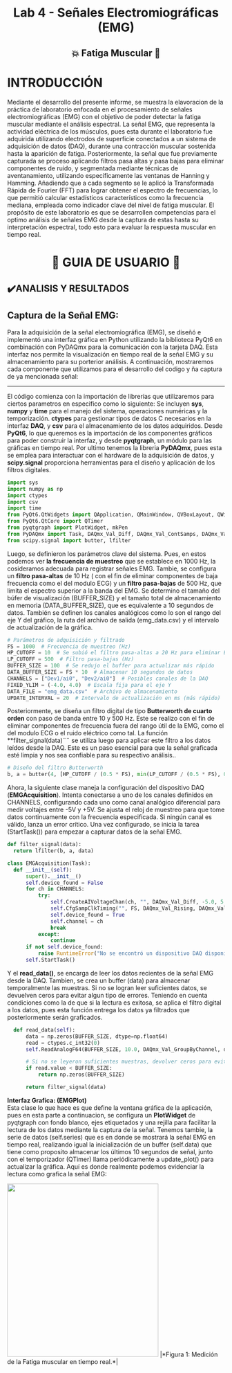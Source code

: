<h1 align="center"> Lab 4 - Señales Electromiográficas (EMG) </h1>    
<h2 align="center"> 💥 Fatiga Muscular 💪 </h2>   

# INTRODUCCIÓN    
Mediante el desarrollo del presente informe, se muestra la elavoracion de la práctica de laboratorio enfocada en el procesamiento de señales electromiográficas (EMG) con el objetivo de poder detectar la fatiga muscular mediante el análisis espectral. La señal EMG, que representa la actividad eléctrica de los músculos, pues esta durante el laboratorio fue adquirida utilizando electrodos de superficie conectados a un sistema de adquisición de datos (DAQ), durante una contracción muscular sostenida hasta la aparición de fatiga. Posteriormente, la señal que fue previamente capturada se proceso aplicando filtros pasa altas y pasa bajas para eliminar componentes de ruido, y segmentada mediante técnicas de aventanamiento, utilizando específicamente las ventanas de Hanning y Hamming. Añadiendo que a cada segmento se le aplicó la Transformada Rápida de Fourier (FFT) para lograr obtener el espectro de frecuencias, lo que permitió calcular estadísticos característicos como la frecuencia mediana, empleada como indicador clave del nivel de fatiga muscular. El propósito de este laboratorio es que se desarrollen competencias para el optimo análisis de señales EMG desde la captura de estas hasta su interpretación espectral, todo esto para evaluar la respuesta muscular en tiempo real.

<h1 align="center"> 📄 GUIA DE USUARIO 📄 </h1>    

## ✔️ANALISIS Y RESULTADOS    
## Captura de la Señal EMG:    
Para la adquisición de la señal electromiográfica (EMG), se diseñó e implementó una interfaz gráfica en Python utilizando la biblioteca PyQt6 en combinación con PyDAQmx para la comunicación con la tarjeta DAQ. Esta interfaz nos permite la visualización en tiempo real de la señal EMG y su almacenamiento para su porterior análisis. A continuación, mostraremos cada componente que utilizamos para el desarrollo del codigo y ña captura de ya mencionada señal:
___________________________________  
El código comienza con la importación de librerías que utilizaremos para ciertos parametros en especifico como lo siguiente:
Se incluyen **sys**, **numpy** y **time** para el manejo del sistema, operaciones numéricas y la temporización. **ctypes** para gestionar tipos de datos C necesarios en la interfaz **DAQ**, y **csv** para el almacenamiento de los datos adquiridos. Desde **PyQt6**, lo que queremos es la importación de los componentes gráficos para poder construir la interfaz, y desde **pyqtgraph**, un módulo para las gráficas en tiempo real. Por ultimo tenemos la libreria **PyDAQmx**, pues esta se emplea para interactuar con el hardware de la adquisición de datos, y **scipy.signal** proporciona herramientas para el diseño y aplicación de los filtros digitales.

```python
import sys
import numpy as np
import ctypes
import csv
import time
from PyQt6.QtWidgets import QApplication, QMainWindow, QVBoxLayout, QWidget, QMessageBox
from PyQt6.QtCore import QTimer
from pyqtgraph import PlotWidget, mkPen
from PyDAQmx import Task, DAQmx_Val_Diff, DAQmx_Val_ContSamps, DAQmx_Val_Rising, DAQmx_Val_GroupByChannel, DAQmx_Val_Volts
from scipy.signal import butter, lfilter  
 ```
  
Luego, se definieron los parámetros clave del sistema. Pues, en estos podemos ver **la frecuencia de muestreo** que se establece en 1000 Hz, la cosideramos adecuada para registrar señales EMG. Tambie, se configura un **filtro pasa-altas** de 10 Hz ( con el fin de eliminar componentes de baja frecuencia como el del modulo ECG) y un **filtro pasa-bajas** de 500 Hz, que limita el espectro superior a la banda del EMG. Se determino el tamaño del búfer de visualización (BUFFER_SIZE) y el tamaño total de almacenamiento en memoria (DATA_BUFFER_SIZE), que es equivalente a 10 segundos de datos. También se definen los canales analógicos como lo son el rango del eje Y del gráfico, la ruta del archivo de salida (emg_data.csv) y el intervalo de actualización de la gráfica.    

```python  
# Parámetros de adquisición y filtrado
FS = 1000  # Frecuencia de muestreo (Hz)
HP_CUTOFF = 10  # Se subió el filtro pasa-altas a 20 Hz para eliminar ECG
LP_CUTOFF = 500  # Filtro pasa-bajas (Hz)
BUFFER_SIZE = 100  # Se redujo el buffer para actualizar más rápido
DATA_BUFFER_SIZE = FS * 10  # Almacenar 10 segundos de datos
CHANNELS = ["Dev1/ai0", "Dev2/ai0"]  # Posibles canales de la DAQ
FIXED_YLIM = (-4.0, 4.0)  # Escala fija para el eje Y
DATA_FILE = "emg_data.csv"  # Archivo de almacenamiento
UPDATE_INTERVAL = 20  # Intervalo de actualización en ms (más rápido)
 ```

Posteriormente, se diseña un filtro digital de tipo **Butterworth de cuarto orden** con paso de banda entre 10 y 500 Hz. Este se realizo con el fin de eliminar componentes de frecuencia fuera del rango útil de la EMG, como el del modulo ECG o el ruido eléctrico como tal. La función **filter_signal(data)¨¨ se utiliza luego para aplicar este filtro a los datos leídos desde la DAQ. Este es un paso esencial para que la señal graficada esté limpia y nos sea confiable para su respectivo análisis..

```python
# Diseño del filtro Butterworth
b, a = butter(4, [HP_CUTOFF / (0.5 * FS), min(LP_CUTOFF / (0.5 * FS), 0.99)], btype='band', analog=False)
 ```
Ahora, la siguiente clase maneja la configuración del dispositivo DAQ (**EMGAcquisition**). Intenta conectarse a uno de los canales definidos en CHANNELS, configurando cada uno como canal analógico diferencial para medir voltajes entre -5V y +5V. Se ajusta el reloj de muestreo para que tome datos continuamente con la frecuencia especificada. Si ningún canal es válido, lanza un error crítico. Una vez configurado, se inicia la tarea (StartTask()) para empezar a capturar datos de la señal EMG.

  ```python  
def filter_signal(data):
    return lfilter(b, a, data)

class EMGAcquisition(Task):
    def __init__(self):
        super().__init__()
        self.device_found = False
        for ch in CHANNELS:
            try:
                self.CreateAIVoltageChan(ch, "", DAQmx_Val_Diff, -5.0, 5.0, DAQmx_Val_Volts, None)
                self.CfgSampClkTiming("", FS, DAQmx_Val_Rising, DAQmx_Val_ContSamps, BUFFER_SIZE)
                self.device_found = True
                self.channel = ch
                break
            except:
                continue
        if not self.device_found:
            raise RuntimeError("No se encontró un dispositivo DAQ disponible.")
        self.StartTask()  
```
Y el **read_data()**, se encarga de leer los datos recientes de la señal EMG desde la DAQ. Tambien, se crea un buffer (data) para almacenar temporalmente las muestras. Si no se logran leer suficientes datos, se devuelven ceros para evitar algun tipo de errores. Teniendo en cuenta condiciones como la de que si la lectura es exitosa, se aplica el filtro digital a los datos, pues esta función entrega los datos ya filtrados que posteriormente serán graficados.

  ```python    
    def read_data(self):
        data = np.zeros(BUFFER_SIZE, dtype=np.float64)
        read = ctypes.c_int32(0)
        self.ReadAnalogF64(BUFFER_SIZE, 10.0, DAQmx_Val_GroupByChannel, data, BUFFER_SIZE, ctypes.byref(read), None)

        # Si no se leyeron suficientes muestras, devolver ceros para evitar ruido
        if read.value < BUFFER_SIZE:
            return np.zeros(BUFFER_SIZE)

        return filter_signal(data)  
 ```
**Interfaz Grafica: (EMGPlot)**  
Esta clase lo que hace es que define la ventana gráfica de la aplicación, pues en esta parte a continuacion, se configura un **PlotWidget** de pyqtgraph con fondo blanco, ejes etiquetados y una rejilla para facilitar la lectura de los datos mediante la captura de la señal. Tenemos tambie, la serie de datos (self.series) que es en donde se mostrará la señal EMG en tiempo real, realizando igual la inicialización de un buffer (self.data) que tiene como proposito almacenar los últimos 10 segundos de señal, junto con el temporizador (QTimer) llama periódicamente a update_plot() para actualizar la gráfica. 
Aquí es donde realmente podemos evidenciar la lectura como grafica la señal EMG:


<img src="![WhatsApp Image 2025-04-04 at 1 11 24 PM](https://github.com/user-attachments/assets/d7475179-d754-4782-882a-fe4698398ef0)" width="350" height="400">   
  |*Figura 1: Medición de la Fatiga muscular en tiempo real.*|  

```python

 ```


              

